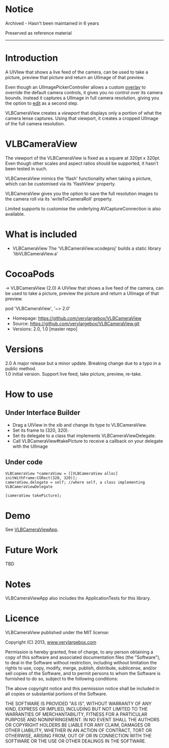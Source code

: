 # Notice

Archived - Hasn't been maintained in 6 years

Preserved as reference material

* * * 

# Introduction
A UIVIew that shows a live feed of the camera, can be used to take a picture, preview that picture and return an UIImage of that preview.

Even though an UIImagePickerController allows a custom [overlay][2] to override the default camera controls, it gives you no control over its camera bounds. Instead it captures a UIImage in full camera resolution, giving you the option to [edit][3] as a second step.

VLBCameraView creates a *viewport* that displays only a portion of what the camera lense captures. Using that viewport, it creates a cropped UIImage of the full camera resolution. 

# VLBCameraView
The viewport of the VLBCameraView is fixed as a square at 320pt x 320pt. Even though other scales and aspect ratios should be supported, it hasn't been tested in such.

VLBCameraView mimics the 'flash' functionality when taking a picture,  which can be customised via its 'flashView' property.

VLBCameraView gives you the option to save the full resolution images to the camera roll via its 'writeToCameraRoll' property.

Limited supports to customise the underlying AVCaptureConnection is also available.
 
# What is included

* VLBCameraView
The 'VLBCameraView.xcodeproj' builds a static library 'libVLBCameraView.a'

# CocoaPods

-> VLBCameraView (2.0)
   A UIVIew that shows a live feed of the camera, can be used to take a picture, preview the picture and return a UIImage of that preview.  
   
   pod 'VLBCameraView', '~> 2.0'  
   - Homepage: https://github.com/verylargebox/VLBCameraView  
   - Source:   https://github.com/verylargebox/VLBCameraView.git  
   - Versions: 2.0, 1.0 [master repo]

# Versions
2.0 A major release but a minor update. Breaking change due to a typo in a public method.  
1.0 initial version. Support live feed, take picture, preview, re-take.

# How to use

## Under Interface Builder
* Drag a UIView in the xib and change its type to VLBCameraView.
* Set its frame to (320, 320).
* Set its delegate to a class that implements VLBCameraViewDelegate.
* Call VLBCameraView#takePicture to receive a callback on your delegate with the UIImage

## Under code

	VLBCameraView *cameraView = [[VLBCameraView alloc] initWithFrame:CGRect(320, 320)];
	cameraView.delegate = self; //where self, a class implementing VLBCameraViewDelegate
  	
	[cameraView takePicture];

# Demo

See [VLBCameraViewApp][1].

# Future Work

TBD

# Notes

VLBCameraViewApp also includes the ApplicationTests for this library.

[1]: https://github.com/qnoid/VLBCameraViewApp
[2]: http://developer.apple.com/library/ios/#documentation/uikit/reference/UIImagePickerController_Class/UIImagePickerController/UIImagePickerController.html#//apple_ref/occ/instp/UIImagePickerController/cameraOverlayView
[3]: http://developer.apple.com/library/ios/#documentation/uikit/reference/UIImagePickerController_Class/UIImagePickerController/UIImagePickerController.html#//apple_ref/occ/instp/UIImagePickerController/allowsEditing

# Licence

VLBCameraView published under the MIT license:

Copyright (C) 2013, www.verylargebox.com

Permission is hereby granted, free of charge, to any person obtaining a copy of this software and associated documentation files (the "Software"), to deal in the Software without restriction, including without limitation the rights to use, copy, modify, merge, publish, distribute, sublicense, and/or sell copies of the Software, and to permit persons to whom the Software is furnished to do so, subject to the following conditions:

The above copyright notice and this permission notice shall be included in all copies or substantial portions of the Software.

THE SOFTWARE IS PROVIDED "AS IS", WITHOUT WARRANTY OF ANY KIND, EXPRESS OR IMPLIED, INCLUDING BUT NOT LIMITED TO THE WARRANTIES OF MERCHANTABILITY, FITNESS FOR A PARTICULAR PURPOSE AND NONINFRINGEMENT. IN NO EVENT SHALL THE AUTHORS OR COPYRIGHT HOLDERS BE LIABLE FOR ANY CLAIM, DAMAGES OR OTHER LIABILITY, WHETHER IN AN ACTION OF CONTRACT, TORT OR OTHERWISE, ARISING FROM, OUT OF OR IN CONNECTION WITH THE SOFTWARE OR THE USE OR OTHER DEALINGS IN THE SOFTWARE.

